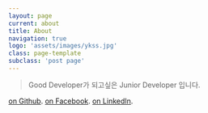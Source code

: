 ```yaml
---
layout: page
current: about
title: About
navigation: true
logo: 'assets/images/ykss.jpg'
class: page-template
subclass: 'post page'
---
```



> Good Developer가 되고싶은 Junior Developer 입니다.

[on Github](https://github.com/ykss).
[on Facebook](https://facebook.com/kyeongsang.yu).
[on LinkedIn](https://LinkedIn.com/kyeongsangyu).


